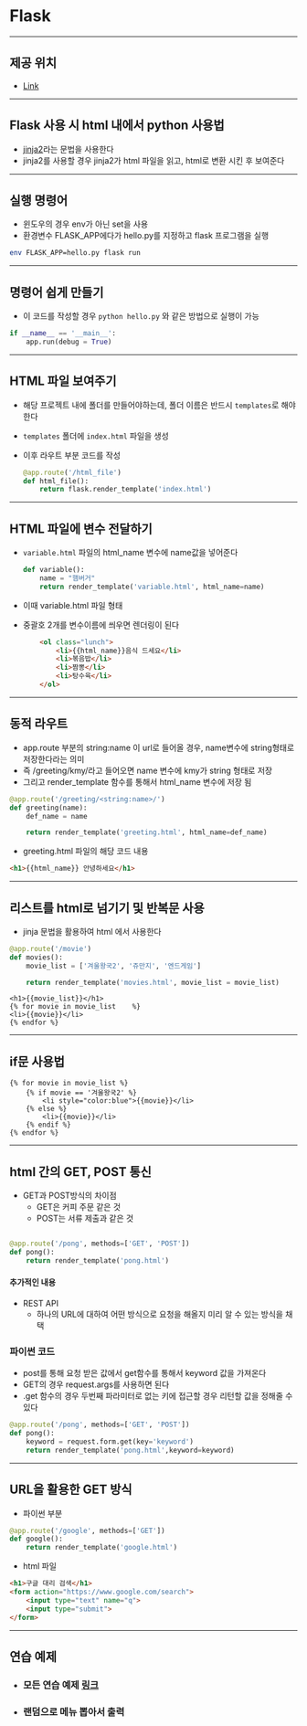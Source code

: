 # Flask

---

## 제공 위치

- [Link](https://www.palletsprojects.com/p/flask/)

---

## Flask 사용 시 html 내에서 python 사용법

- [jinja2](https://jinja.palletsprojects.com/en/2.10.x/)라는 문법을 사용한다
- jinja2를 사용할 경우 jinja2가 html 파일을 읽고, html로 변환 시킨 후 보여준다

---

## 실행 명령어

- 윈도우의 경우 env가 아닌 set을 사용
- 환경변수 FLASK_APP에다가 hello.py를 지정하고 flask 프로그램을 실행

```bash
env FLASK_APP=hello.py flask run
```

---

## 명령어 쉽게 만들기

- 이 코드를 작성할 경우 `python hello.py` 와 같은 방법으로 실행이 가능

```python
if __name__ == '__main__':
    app.run(debug = True)
```

---

## HTML 파일 보여주기

- 해당 프로젝트 내에 폴더를 만들어야하는데, 폴더 이름은 반드시 `templates`로 해야한다

- `templates` 폴더에 `index.html` 파일을 생성

- 이후 라우트 부분 코드를 작성

  ```python
  @app.route('/html_file')
  def html_file():
      return flask.render_template('index.html')
  ```

---

## HTML 파일에 변수 전달하기

- `variable.html` 파일의 html_name 변수에 name값을 넣어준다

  ```python
  def variable():
      name = "햄버거"
      return render_template('variable.html', html_name=name)
  ```

- 이때 variable.html 파일 형태

- 중괄호 2개를 변수이름에 씌우면 렌더링이 된다

  ```html
      <ol class="lunch">
          <li>{{html_name}}음식 드세요</li>
          <li>볶음밥</li>
          <li>짬뽕</li>
          <li>탕수육</li>
      </ol>
  ```

---

## 동적 라우트

- app.route 부분의 string:name 이 url로 들어올 경우, name변수에 string형태로 저장한다라는 의미
- 즉 /greeting/kmy/라고 들어오면 name 변수에 kmy가 string 형태로 저장
- 그리고 render_template 함수를 통해서 html_name 변수에 저장 됨

```python
@app.route('/greeting/<string:name>/')
def greeting(name):
    def_name = name

    return render_template('greeting.html', html_name=def_name)
```

- greeting.html 파일의 해당 코드 내용

```html
<h1>{{html_name}} 안녕하세요</h1>
```

---

## 리스트를 html로 넘기기 및 반복문 사용

- jinja 문법을 활용하여 html 에서 사용한다

```python
@app.route('/movie')
def movies():
    movie_list = ['겨울왕국2', '쥬만지', '엔드게임']

    return render_template('movies.html', movie_list = movie_list)
```

```jinja2
<h1>{{movie_list}}</h1>
{% for movie in movie_list    %}
<li>{{movie}}</li>
{% endfor %}
```

---

## if문 사용법

```jinja2
{% for movie in movie_list %}
    {% if movie == '겨울왕국2' %}
        <li style="color:blue">{{movie}}</li>
    {% else %}
        <li>{{movie}}</li>
    {% endif %}
{% endfor %}
```

---

## html 간의 GET, POST 통신

- GET과 POST방식의 차이점
  - GET은 커피 주문 같은 것
  - POST는 서류 제출과 같은 것

```python

@app.route('/pong', methods=['GET', 'POST'])
def pong():
    return render_template('pong.html')
```

#### 추가적인 내용

- REST API
  - 하나의 URL에 대하여 어떤 방식으로 요청을 해올지 미리 알 수 있는 방식을 채택

### 파이썬 코드

- post를 통해 요청 받은 값에서 get함수를 통해서 keyword 값을 가져온다
- GET의 경우 request.args를 사용하면 된다
- .get 함수의 경우 두번째 파라미터로 없는 키에 접근할 경우 리턴할 값을 정해줄 수 있다

```python
@app.route('/pong', methods=['GET', 'POST'])
def pong():
    keyword = request.form.get(key='keyword')
    return render_template('pong.html',keyword=keyword)

```

---

## URL을 활용한 GET 방식

- 파이썬 부분

```python
@app.route('/google', methods=['GET'])
def google():
    return render_template('google.html')
```
- html 파일

```html
<h1>구글 대리 검색</h1>
<form action="https://www.google.com/search">
    <input type="text" name="q">
    <input type="submit">
</form>
```



---

## 연습 예제

- ### 모든 연습 예제  [링크](https://github.com/kimmyungyun/Flask)

- ### 랜덤으로 메뉴 뽑아서 출력

